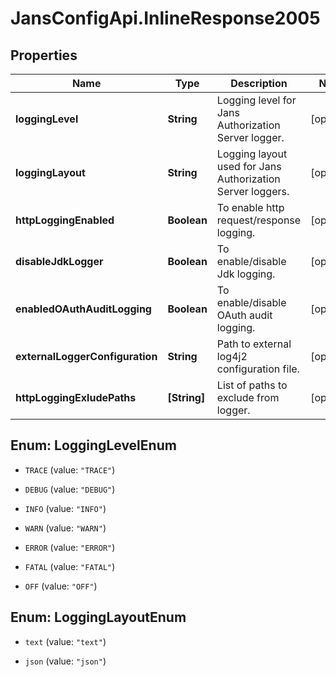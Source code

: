 # JansConfigApi.InlineResponse2005

## Properties

Name | Type | Description | Notes
------------ | ------------- | ------------- | -------------
**loggingLevel** | **String** | Logging level for Jans Authorization Server logger. | [optional] 
**loggingLayout** | **String** | Logging layout used for Jans Authorization Server loggers. | [optional] 
**httpLoggingEnabled** | **Boolean** | To enable http request/response logging. | [optional] 
**disableJdkLogger** | **Boolean** | To enable/disable Jdk logging. | [optional] 
**enabledOAuthAuditLogging** | **Boolean** | To enable/disable OAuth audit logging. | [optional] 
**externalLoggerConfiguration** | **String** | Path to external log4j2 configuration file. | [optional] 
**httpLoggingExludePaths** | **[String]** | List of paths to exclude from logger. | [optional] 



## Enum: LoggingLevelEnum


* `TRACE` (value: `"TRACE"`)

* `DEBUG` (value: `"DEBUG"`)

* `INFO` (value: `"INFO"`)

* `WARN` (value: `"WARN"`)

* `ERROR` (value: `"ERROR"`)

* `FATAL` (value: `"FATAL"`)

* `OFF` (value: `"OFF"`)





## Enum: LoggingLayoutEnum


* `text` (value: `"text"`)

* `json` (value: `"json"`)





